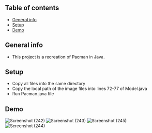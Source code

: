 ## Table of contents
* [General info](#general-info)
* [Setup](#setup)
* [Demo](#demo)

## General info
* This project is a recreation of Pacman in Java.
	
## Setup
* Copy all files into the same directory
* Copy the local path of the image files into lines 72-77 of Model.java
* Run Pacman.java file

## Demo
![Screenshot (242)](https://user-images.githubusercontent.com/76886099/132110700-d5f8c0a4-60b4-43a9-8ca8-2573fdacdf39.png)
![Screenshot (243)](https://user-images.githubusercontent.com/76886099/132110733-9e907c28-2f63-4717-aca5-c1b15528335a.png)
![Screenshot (245)](https://user-images.githubusercontent.com/76886099/132110777-ae12fda6-8d9f-4c21-8ef3-447a724f0323.png)
![Screenshot (244)](https://user-images.githubusercontent.com/76886099/132110748-73e97091-51b5-419a-bce5-b5a863f26775.png)

